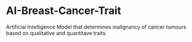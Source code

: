 # AI-Breast-Cancer-Trait
Artificial Intelligence Model that determines malignancy of cancer tumours based on qualitative and quantitave traits.
